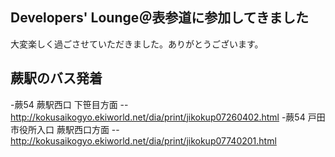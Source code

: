 ## Developers' Lounge＠表参道に参加してきました

大変楽しく過ごさせていただきました。ありがとうございます。


## 蕨駅のバス発着

-蕨54 蕨駅西口 下笹目方面
--http://kokusaikogyo.ekiworld.net/dia/print/jikokup07260402.html
-蕨54 戸田市役所入口 蕨駅西口方面
--http://kokusaikogyo.ekiworld.net/dia/print/jikokup07740201.html


